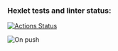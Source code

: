 ### Hexlet tests and linter status:
[![Actions Status](https://github.com/ssssank/devops-for-programmers-project-lvl1/workflows/hexlet-check/badge.svg)](https://github.com/ssssank/devops-for-programmers-project-lvl1/actions)

![On push](https://github.com/ssssank/devops-for-programmers-project-lvl1/workflows/push/badge.svg)